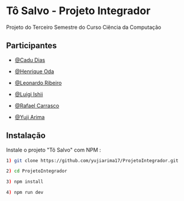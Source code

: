 
# Tô Salvo - Projeto Integrador

Projeto do Terceiro Semestre do Curso Ciência da Computação 



## Participantes

- [@Cadu Dias](https://github.com/Cadub)

- [@Henrique Oda](https://github.com/luigishii)

- [@Leonardo Ribeiro](https://github.com/TheRibeiro)

- [@Luigi Ishii](https://github.com/luigishii)

- [@Rafael Carrasco](https://github.com/RafCarrasco)

- [@Yuji Arima](https://github.com/yujiarima17)


## Instalação

Instale o projeto "Tô Salvo" com NPM :

```bash
1) git clone https://github.com/yujiarima17/ProjetoIntegrador.git

2) cd ProjetoIntegrador

3) npm install

4) npm run dev
```
    
